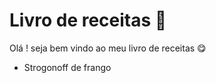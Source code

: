 # Livro de receitas :cake:

Olá ! seja bem vindo ao meu livro de receitas :yum:

- Strogonoff de frango

  